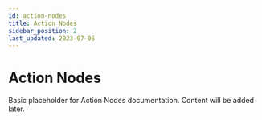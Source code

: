 ```yaml
---
id: action-nodes
title: Action Nodes
sidebar_position: 2
last_updated: 2023-07-06
---
```


# Action Nodes

Basic placeholder for Action Nodes documentation. Content will be added later. 
